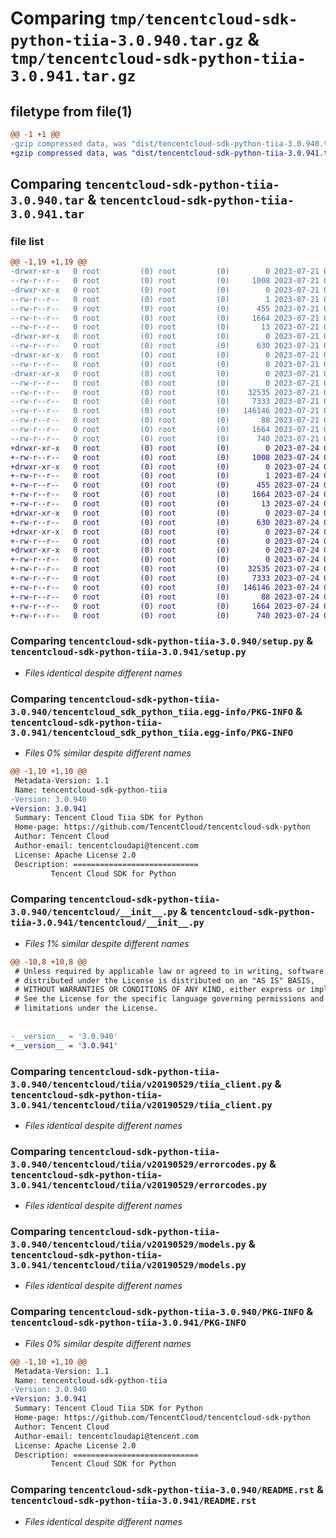 # Comparing `tmp/tencentcloud-sdk-python-tiia-3.0.940.tar.gz` & `tmp/tencentcloud-sdk-python-tiia-3.0.941.tar.gz`

## filetype from file(1)

```diff
@@ -1 +1 @@
-gzip compressed data, was "dist/tencentcloud-sdk-python-tiia-3.0.940.tar", last modified: Fri Jul 21 00:51:40 2023, max compression
+gzip compressed data, was "dist/tencentcloud-sdk-python-tiia-3.0.941.tar", last modified: Mon Jul 24 00:46:14 2023, max compression
```

## Comparing `tencentcloud-sdk-python-tiia-3.0.940.tar` & `tencentcloud-sdk-python-tiia-3.0.941.tar`

### file list

```diff
@@ -1,19 +1,19 @@
-drwxr-xr-x   0 root         (0) root         (0)        0 2023-07-21 00:51:40.000000 tencentcloud-sdk-python-tiia-3.0.940/
--rw-r--r--   0 root         (0) root         (0)     1008 2023-07-21 00:51:40.000000 tencentcloud-sdk-python-tiia-3.0.940/setup.py
-drwxr-xr-x   0 root         (0) root         (0)        0 2023-07-21 00:51:40.000000 tencentcloud-sdk-python-tiia-3.0.940/tencentcloud_sdk_python_tiia.egg-info/
--rw-r--r--   0 root         (0) root         (0)        1 2023-07-21 00:51:40.000000 tencentcloud-sdk-python-tiia-3.0.940/tencentcloud_sdk_python_tiia.egg-info/dependency_links.txt
--rw-r--r--   0 root         (0) root         (0)      455 2023-07-21 00:51:40.000000 tencentcloud-sdk-python-tiia-3.0.940/tencentcloud_sdk_python_tiia.egg-info/SOURCES.txt
--rw-r--r--   0 root         (0) root         (0)     1664 2023-07-21 00:51:40.000000 tencentcloud-sdk-python-tiia-3.0.940/tencentcloud_sdk_python_tiia.egg-info/PKG-INFO
--rw-r--r--   0 root         (0) root         (0)       13 2023-07-21 00:51:40.000000 tencentcloud-sdk-python-tiia-3.0.940/tencentcloud_sdk_python_tiia.egg-info/top_level.txt
-drwxr-xr-x   0 root         (0) root         (0)        0 2023-07-21 00:51:40.000000 tencentcloud-sdk-python-tiia-3.0.940/tencentcloud/
--rw-r--r--   0 root         (0) root         (0)      630 2023-07-21 00:51:40.000000 tencentcloud-sdk-python-tiia-3.0.940/tencentcloud/__init__.py
-drwxr-xr-x   0 root         (0) root         (0)        0 2023-07-21 00:51:40.000000 tencentcloud-sdk-python-tiia-3.0.940/tencentcloud/tiia/
--rw-r--r--   0 root         (0) root         (0)        0 2023-07-21 00:51:40.000000 tencentcloud-sdk-python-tiia-3.0.940/tencentcloud/tiia/__init__.py
-drwxr-xr-x   0 root         (0) root         (0)        0 2023-07-21 00:51:40.000000 tencentcloud-sdk-python-tiia-3.0.940/tencentcloud/tiia/v20190529/
--rw-r--r--   0 root         (0) root         (0)        0 2023-07-21 00:51:40.000000 tencentcloud-sdk-python-tiia-3.0.940/tencentcloud/tiia/v20190529/__init__.py
--rw-r--r--   0 root         (0) root         (0)    32535 2023-07-21 00:51:40.000000 tencentcloud-sdk-python-tiia-3.0.940/tencentcloud/tiia/v20190529/tiia_client.py
--rw-r--r--   0 root         (0) root         (0)     7333 2023-07-21 00:51:40.000000 tencentcloud-sdk-python-tiia-3.0.940/tencentcloud/tiia/v20190529/errorcodes.py
--rw-r--r--   0 root         (0) root         (0)   146146 2023-07-21 00:51:40.000000 tencentcloud-sdk-python-tiia-3.0.940/tencentcloud/tiia/v20190529/models.py
--rw-r--r--   0 root         (0) root         (0)       88 2023-07-21 00:51:40.000000 tencentcloud-sdk-python-tiia-3.0.940/setup.cfg
--rw-r--r--   0 root         (0) root         (0)     1664 2023-07-21 00:51:40.000000 tencentcloud-sdk-python-tiia-3.0.940/PKG-INFO
--rw-r--r--   0 root         (0) root         (0)      740 2023-07-21 00:51:40.000000 tencentcloud-sdk-python-tiia-3.0.940/README.rst
+drwxr-xr-x   0 root         (0) root         (0)        0 2023-07-24 00:46:14.000000 tencentcloud-sdk-python-tiia-3.0.941/
+-rw-r--r--   0 root         (0) root         (0)     1008 2023-07-24 00:46:14.000000 tencentcloud-sdk-python-tiia-3.0.941/setup.py
+drwxr-xr-x   0 root         (0) root         (0)        0 2023-07-24 00:46:14.000000 tencentcloud-sdk-python-tiia-3.0.941/tencentcloud_sdk_python_tiia.egg-info/
+-rw-r--r--   0 root         (0) root         (0)        1 2023-07-24 00:46:14.000000 tencentcloud-sdk-python-tiia-3.0.941/tencentcloud_sdk_python_tiia.egg-info/dependency_links.txt
+-rw-r--r--   0 root         (0) root         (0)      455 2023-07-24 00:46:14.000000 tencentcloud-sdk-python-tiia-3.0.941/tencentcloud_sdk_python_tiia.egg-info/SOURCES.txt
+-rw-r--r--   0 root         (0) root         (0)     1664 2023-07-24 00:46:14.000000 tencentcloud-sdk-python-tiia-3.0.941/tencentcloud_sdk_python_tiia.egg-info/PKG-INFO
+-rw-r--r--   0 root         (0) root         (0)       13 2023-07-24 00:46:14.000000 tencentcloud-sdk-python-tiia-3.0.941/tencentcloud_sdk_python_tiia.egg-info/top_level.txt
+drwxr-xr-x   0 root         (0) root         (0)        0 2023-07-24 00:46:14.000000 tencentcloud-sdk-python-tiia-3.0.941/tencentcloud/
+-rw-r--r--   0 root         (0) root         (0)      630 2023-07-24 00:46:14.000000 tencentcloud-sdk-python-tiia-3.0.941/tencentcloud/__init__.py
+drwxr-xr-x   0 root         (0) root         (0)        0 2023-07-24 00:46:14.000000 tencentcloud-sdk-python-tiia-3.0.941/tencentcloud/tiia/
+-rw-r--r--   0 root         (0) root         (0)        0 2023-07-24 00:46:14.000000 tencentcloud-sdk-python-tiia-3.0.941/tencentcloud/tiia/__init__.py
+drwxr-xr-x   0 root         (0) root         (0)        0 2023-07-24 00:46:14.000000 tencentcloud-sdk-python-tiia-3.0.941/tencentcloud/tiia/v20190529/
+-rw-r--r--   0 root         (0) root         (0)        0 2023-07-24 00:46:14.000000 tencentcloud-sdk-python-tiia-3.0.941/tencentcloud/tiia/v20190529/__init__.py
+-rw-r--r--   0 root         (0) root         (0)    32535 2023-07-24 00:46:14.000000 tencentcloud-sdk-python-tiia-3.0.941/tencentcloud/tiia/v20190529/tiia_client.py
+-rw-r--r--   0 root         (0) root         (0)     7333 2023-07-24 00:46:14.000000 tencentcloud-sdk-python-tiia-3.0.941/tencentcloud/tiia/v20190529/errorcodes.py
+-rw-r--r--   0 root         (0) root         (0)   146146 2023-07-24 00:46:14.000000 tencentcloud-sdk-python-tiia-3.0.941/tencentcloud/tiia/v20190529/models.py
+-rw-r--r--   0 root         (0) root         (0)       88 2023-07-24 00:46:14.000000 tencentcloud-sdk-python-tiia-3.0.941/setup.cfg
+-rw-r--r--   0 root         (0) root         (0)     1664 2023-07-24 00:46:14.000000 tencentcloud-sdk-python-tiia-3.0.941/PKG-INFO
+-rw-r--r--   0 root         (0) root         (0)      740 2023-07-24 00:46:14.000000 tencentcloud-sdk-python-tiia-3.0.941/README.rst
```

### Comparing `tencentcloud-sdk-python-tiia-3.0.940/setup.py` & `tencentcloud-sdk-python-tiia-3.0.941/setup.py`

 * *Files identical despite different names*

### Comparing `tencentcloud-sdk-python-tiia-3.0.940/tencentcloud_sdk_python_tiia.egg-info/PKG-INFO` & `tencentcloud-sdk-python-tiia-3.0.941/tencentcloud_sdk_python_tiia.egg-info/PKG-INFO`

 * *Files 0% similar despite different names*

```diff
@@ -1,10 +1,10 @@
 Metadata-Version: 1.1
 Name: tencentcloud-sdk-python-tiia
-Version: 3.0.940
+Version: 3.0.941
 Summary: Tencent Cloud Tiia SDK for Python
 Home-page: https://github.com/TencentCloud/tencentcloud-sdk-python
 Author: Tencent Cloud
 Author-email: tencentcloudapi@tencent.com
 License: Apache License 2.0
 Description: ============================
         Tencent Cloud SDK for Python
```

### Comparing `tencentcloud-sdk-python-tiia-3.0.940/tencentcloud/__init__.py` & `tencentcloud-sdk-python-tiia-3.0.941/tencentcloud/__init__.py`

 * *Files 1% similar despite different names*

```diff
@@ -10,8 +10,8 @@
 # Unless required by applicable law or agreed to in writing, software
 # distributed under the License is distributed on an "AS IS" BASIS,
 # WITHOUT WARRANTIES OR CONDITIONS OF ANY KIND, either express or implied.
 # See the License for the specific language governing permissions and
 # limitations under the License.
 
 
-__version__ = '3.0.940'
+__version__ = '3.0.941'
```

### Comparing `tencentcloud-sdk-python-tiia-3.0.940/tencentcloud/tiia/v20190529/tiia_client.py` & `tencentcloud-sdk-python-tiia-3.0.941/tencentcloud/tiia/v20190529/tiia_client.py`

 * *Files identical despite different names*

### Comparing `tencentcloud-sdk-python-tiia-3.0.940/tencentcloud/tiia/v20190529/errorcodes.py` & `tencentcloud-sdk-python-tiia-3.0.941/tencentcloud/tiia/v20190529/errorcodes.py`

 * *Files identical despite different names*

### Comparing `tencentcloud-sdk-python-tiia-3.0.940/tencentcloud/tiia/v20190529/models.py` & `tencentcloud-sdk-python-tiia-3.0.941/tencentcloud/tiia/v20190529/models.py`

 * *Files identical despite different names*

### Comparing `tencentcloud-sdk-python-tiia-3.0.940/PKG-INFO` & `tencentcloud-sdk-python-tiia-3.0.941/PKG-INFO`

 * *Files 0% similar despite different names*

```diff
@@ -1,10 +1,10 @@
 Metadata-Version: 1.1
 Name: tencentcloud-sdk-python-tiia
-Version: 3.0.940
+Version: 3.0.941
 Summary: Tencent Cloud Tiia SDK for Python
 Home-page: https://github.com/TencentCloud/tencentcloud-sdk-python
 Author: Tencent Cloud
 Author-email: tencentcloudapi@tencent.com
 License: Apache License 2.0
 Description: ============================
         Tencent Cloud SDK for Python
```

### Comparing `tencentcloud-sdk-python-tiia-3.0.940/README.rst` & `tencentcloud-sdk-python-tiia-3.0.941/README.rst`

 * *Files identical despite different names*

